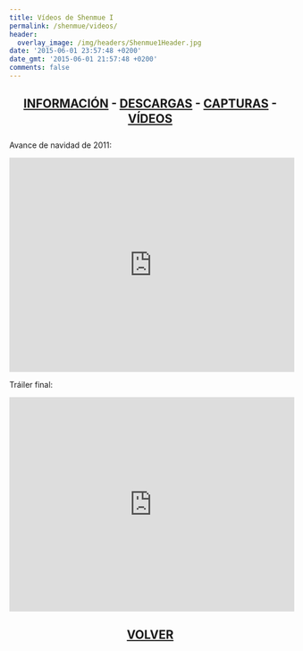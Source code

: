 ```yaml
---
title: Vídeos de Shenmue I
permalink: /shenmue/videos/
header:
  overlay_image: /img/headers/Shenmue1Header.jpg
date: '2015-06-01 23:57:48 +0200'
date_gmt: '2015-06-01 21:57:48 +0200'
comments: false
---
```

<h2 style="text-align: center;"><strong><a href="/shenmue/informacion/">INFORMACIÓN</a> - <a href="/shenmue/descargar/">DESCARGAS</a> - <a href="/shenmue/capturas/">CAPTURAS</a> - <a href="/shenmue/videos/">VÍDEOS</a></strong></h2>  
Avance de navidad de 2011:

<p style="text-align: center;"><iframe src="http://www.youtube.com/embed/yY9t1cu3EVk" width="510" height="383" frameborder="0" allowfullscreen="allowfullscreen"></iframe></p>

Tráiler final:

<p style="text-align: center;"><iframe src="http://www.youtube.com/embed/GVlQRcCcG-8?rel=0" width="510" height="383" frameborder="0" allowfullscreen="allowfullscreen"></iframe></p>

<h2 style="text-align: center;"><strong><a href="/shenmue/">VOLVER</a></strong></h2>
